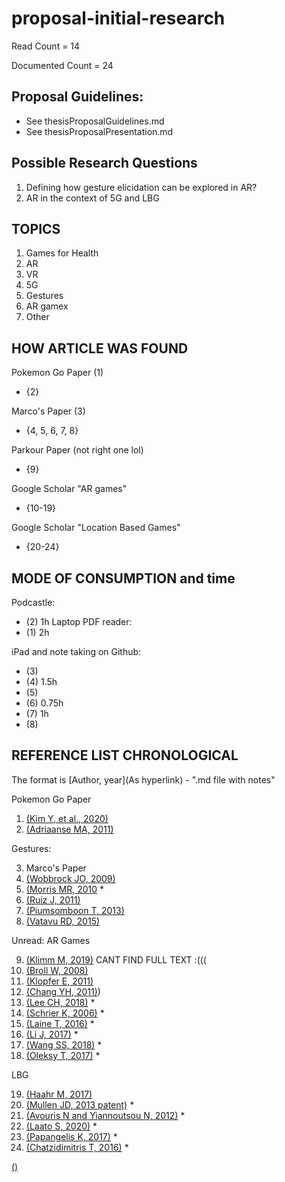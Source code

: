 # proposal-initial-research

Read Count = 14

Documented Count = 24

## Proposal Guidelines: 

- See thesisProposalGuidelines.md
- See thesisProposalPresentation.md

## Possible Research Questions 

1. Defining how gesture elicidation can be explored in AR? 
2. AR in the context of 5G and LBG

## TOPICS 

1. Games for Health 
2. AR 
3. VR 
4. 5G
5. Gestures 
6. AR gamex
7. Other 

## HOW ARTICLE WAS FOUND 

Pokemon Go Paper (1)
 - {2}
 
Marco's Paper (3) 
- {4, 5, 6, 7, 8} 

Parkour Paper (not right one lol) 
- {9} 

Google Scholar "AR games"
- {10-19}

Google Scholar "Location Based Games"
- {20-24}

## MODE OF CONSUMPTION and time 

Podcastle:
- (2) 1h 
Laptop PDF reader: 
- (1) 2h

iPad and note taking on Github: 
- (3) 
- (4) 1.5h
- (5) 
- (6) 0.75h
- (7) 1h
- (8) 


## REFERENCE LIST CHRONOLOGICAL

The format is [Author, year](As hyperlink) - ".md file with notes"

Pokemon Go Paper 
1. [(Kim Y, et al., 2020)](https://dl.acm.org/doi/abs/10.1145/3313831.3376830) 
2. [(Adriaanse MA, 2011)](https://www.sciencedirect.com/science/article/pii/S0195666310005325?via%3Dihub) 

Gestures: 

3. Marco's Paper 
4. [(Wobbrock JO, 2009)](http://dl.acm.org/citation.cfm?doid=1518701.1518866)
5. [(Morris MR, 2010](https://dl.acm.org/doi/10.5555/1839214.1839260) *
6. [(Ruiz J, 2011)](http://dl.acm.org/citation.cfm?doid=1978942.1978971)
7. [(Piumsomboon T, 2013)](https://dl.acm.org/doi/10.1145/2468356.2468527) 
8. [(Vatavu RD, 2015)](https://dl.acm.org/doi/10.1145/2702123.2702223) 

Unread: AR Games

9. [(Klimm M, 2019)](https://dl.acm.org/doi/10.1145/3341215.3358249) CANT FIND FULL TEXT :(((
10. [(Broll W, 2008)](https://www.researchgate.net/publication/3210675_Toward_next-gen_mobile_AR_games)
11. [(Klopfer E, 2011)](https://www.academia.edu/30774818/Augmenting_your_own_reality_Student_authoring_of_science_based_augmented_reality_games) 
12. [(Chang YH, 2011)](https://ieeexplore.ieee.org/abstract/document/6093653)) 
13. [(Lee CH, 2018)](https://www.semanticscholar.org/paper/What-drives-stickiness-in-location-based-AR-games-Lee-Chiang/69c7545bef083fde4bf94db446d030450b8fab8a) *
14. [(Schrier K, 2006)](https://www.researchgate.net/publication/234823573_Using_augmented_reality_games_to_teach_21st_century_skills) *
15. [(Laine T, 2016)](https://www.researchgate.net/publication/289602126_Science_Spots_AR_a_platform_for_science_learning_games_with_augmented_reality) *
16. [(Li J, 2017)](https://www.researchgate.net/publication/317801421_Augmented_Reality_Games_for_Learning_A_Literature_Review) *
17. [(Wang SS, 2018)](https://journals.sagepub.com/doi/abs/10.1177/0013916518817878) *
18. [(Oleksy T, 2017)](https://www.researchgate.net/publication/317392637_Catch_them_all_and_increase_your_place_attachment_The_role_of_location-based_augmented_reality_games_in_changing_people_-_place_relations) *

LBG

19. [(Haahr M, 2017)](https://www.researchgate.net/publication/320886488_Creating_Location-Based_Augmented-Reality_Games_for_Cultural_Heritage)
20. [(Mullen JD, 2013 patent)](https://patents.google.com/patent/US8585476B2/en) *
21. [(Avouris N and Yiannoutsou N, 2012)](http://www.jucs.org/jucs_18_15/a_review_of_mobile/jucs_18_15_2120_2142_avouris.pdf) *
22. [(Laato S, 2020)](https://reader.elsevier.com/reader/sd/pii/S0736585320301179?token=1B58B0EAAE5DFC04BF7A16C9E1EFC92E94156A2EA55F49A7BECE12C9D1FF65D059787D035AAAEE62A8BAE74D0E473721) *
23. [(Papangelis K, 2017)](https://www.researchgate.net/publication/319637062_Conquering_the_City_Understanding_perceptions_of_Mobility_and_Human_Territoriality_in_Location-based_Mobile_Games) *
24. [(Chatzidimitris T, 2016)](https://www.researchgate.net/publication/304457398_SoundPacman_Audio_augmented_reality_in_location-based_games) *

[()]()
